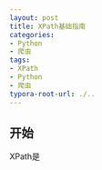 ```yaml
---
layout: post
title: XPath基础指南
categories:
- Python
- 爬虫
tags:
- XPath
- Python
- 爬虫
typora-root-url: ./..
---
```


## 开始

XPath是
